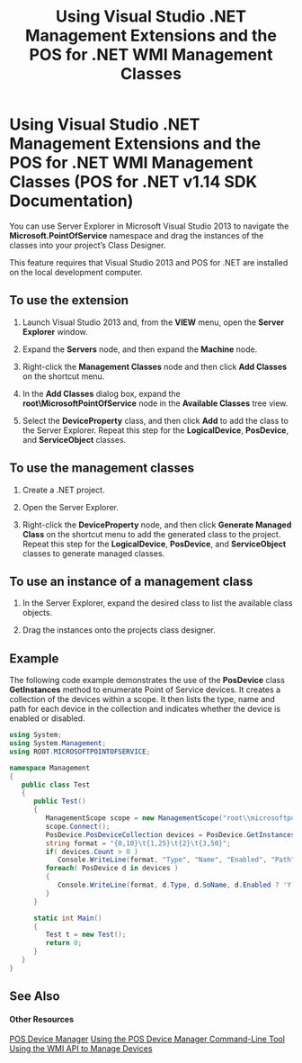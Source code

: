 ﻿---
title: Using Visual Studio .NET Management Extensions and the POS for .NET WMI Management Classes
description: Using Visual Studio .NET Management Extensions and the POS for .NET WMI Management Classes (POS for .NET v1.14 SDK Documentation)
ms.date: 03/03/2014
ms.topic: how-to
ms.custom: pos-restored-from-archive
---

# Using Visual Studio .NET Management Extensions and the POS for .NET WMI Management Classes (POS for .NET v1.14 SDK Documentation)

You can use Server Explorer in Microsoft Visual Studio 2013 to navigate the **Microsoft.PointOfService** namespace and drag the instances of the classes into your project’s Class Designer.

This feature requires that Visual Studio 2013 and POS for .NET are installed on the local development computer.

## To use the extension

1. Launch Visual Studio 2013 and, from the **VIEW** menu, open the **Server Explorer** window.

2. Expand the **Servers** node, and then expand the **Machine** node.

3. Right-click the **Management Classes** node and then click **Add Classes** on the shortcut menu.

4. In the **Add Classes** dialog box, expand the **root\\MicrosoftPointOfService** node in the **Available Classes** tree view.

5. Select the **DeviceProperty** class, and then click **Add** to add the class to the Server Explorer. Repeat this step for the **LogicalDevice**, **PosDevice**, and **ServiceObject** classes.

## To use the management classes

1. Create a .NET project.

2. Open the Server Explorer.

3. Right-click the **DeviceProperty** node, and then click **Generate Managed Class** on the shortcut menu to add the generated class to the project. Repeat this step for the **LogicalDevice**, **PosDevice**, and **ServiceObject** classes to generate managed classes.

## To use an instance of a management class

1. In the Server Explorer, expand the desired class to list the available class objects.

2. Drag the instances onto the projects class designer.

## Example

The following code example demonstrates the use of the **PosDevice** class **GetInstances** method to enumerate Point of Service devices. It creates a collection of the devices within a scope. It then lists the type, name and path for each device in the collection and indicates whether the device is enabled or disabled.

```csharp
using System;
using System.Management;
using ROOT.MICROSOFTPOINTOFSERVICE;

namespace Management
{
   public class Test
   {
      public Test()
      {
         ManagementScope scope = new ManagementScope("root\\microsoftpointofservice");
         scope.Connect();
         PosDevice.PosDeviceCollection devices = PosDevice.GetInstances(scope, "");
         string format = "{0,10}\t{1,25}\t{2}\t{3,50}";
         if( devices.Count > 0 )
            Console.WriteLine(format, "Type", "Name", "Enabled", "Path");
         foreach( PosDevice d in devices )
         {
            Console.WriteLine(format, d.Type, d.SoName, d.Enabled ? 'Y' : 'N', d.Path);
         }
      }

      static int Main()
      {
         Test t = new Test();
         return 0;
      }
   }
}
```

## See Also

#### Other Resources

[POS Device Manager](pos-device-manager.md)
[Using the POS Device Manager Command-Line Tool](using-the-pos-device-manager-command-line-tool.md)
[Using the WMI API to Manage Devices](using-the-wmi-api-to-manage-devices.md)

